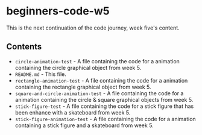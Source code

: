 # beginners-code-w5

This is the next continuation of the code journey, week five's content.

## Contents

- `circle-animation-test` - A file containing the code for a animation containing the circle graphical object from week 5.
- `README.md` - This file.
- `rectangle-animation-test` - A file containing the code for a animation containing the rectangle graphical object from week 5.
- `square-and-circle-animation-test` - A file containing the code for a animation containing the circle & square graphical objects from week 5.
- `stick-figure-test` - A file containing the code for a stick figure that has been enhance with a skateboard from week 5.
- `stick-figure-animation-test` - A file containing the code for a animation containing a stick figure and a skateboard from week 5.


